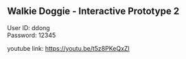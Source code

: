 ## Walkie Doggie - Interactive Prototype 2

User ID: ddong  
Password: 12345

youtube link: https://youtu.be/t5z8PKeQxZI
